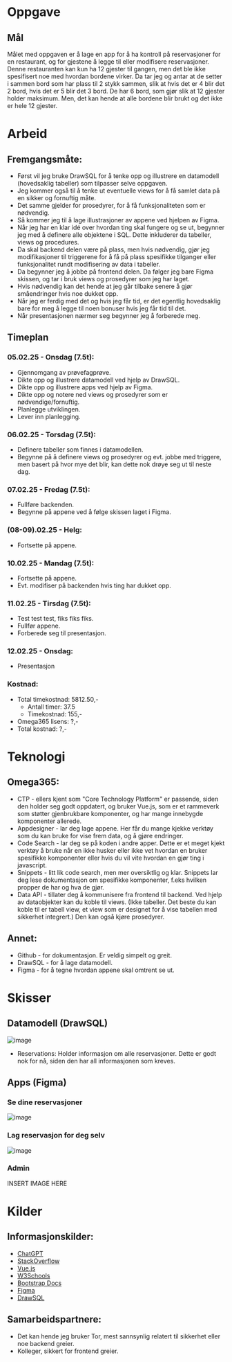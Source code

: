 # Oppgave
## Mål
Målet med oppgaven er å lage en app for å ha kontroll på reservasjoner for en restaurant, og for gjestene å legge til eller modifisere reservasjoner. Denne restauranten kan kun ha 12 gjester til gangen, men det ble ikke spesifisert noe med hvordan bordene virker. Da tar jeg og antar at de setter i sammen bord som har plass til 2 stykk sammen, slik at hvis det er 4 blir det 2 bord, hvis det er 5 blir det 3 bord. De har 6 bord, som gjør slik at 12 gjester holder maksimum. Men, det kan hende at alle bordene blir brukt og det ikke er hele 12 gjester.

# Arbeid
## Fremgangsmåte:
- Først vil jeg bruke DrawSQL for å tenke opp og illustrere en datamodell (hovedsaklig tabeller) som tilpasser selve oppgaven.
- Jeg kommer også til å tenke ut eventuelle views for å få samlet data på en sikker og fornuftig måte.
- Det samme gjelder for prosedyrer, for å få funksjonaliteten som er nødvendig.
- Så kommer jeg til å lage illustrasjoner av appene ved hjelpen av Figma.
- Når jeg har en klar idé over hvordan ting skal fungere og se ut, begynner jeg med å definere alle objektene i SQL. Dette inkluderer da tabeller, views og procedures.
- Da skal backend delen være på plass, men hvis nødvendig, gjør jeg modifikasjoner til triggerene for å få på plass spesifikke tilganger eller funksjonalitet rundt modifisering av data i tabeller.
- Da begynner jeg å jobbe på frontend delen. Da følger jeg bare Figma skissen, og tar i bruk views og prosedyrer som jeg har laget.
- Hvis nødvendig kan det hende at jeg går tilbake senere å gjør småendringer hvis noe dukket opp.
- Når jeg er ferdig med det og hvis jeg får tid, er det egentlig hovedsaklig bare for meg å legge til noen bonuser hvis jeg får tid til det.
- Når presentasjonen nærmer seg begynner jeg å forberede meg.
## Timeplan
### 05.02.25 - Onsdag (7.5t):
- Gjennomgang av prøvefagprøve.
- Dikte opp og illustrere datamodell ved hjelp av DrawSQL.
- Dikte opp og illustrere apps ved hjelp av Figma.
- Dikte opp og notere ned views og prosedyrer som er nødvendige/fornuftig.
- Planlegge utviklingen.
- Lever inn planlegging.
### 06.02.25 - Torsdag (7.5t):
- Definere tabeller som finnes i datamodellen.
- Begynne på å definere views og prosedyrer og evt. jobbe med triggere, men basert på hvor mye det blir, kan dette nok drøye seg ut til neste dag.
### 07.02.25 - Fredag (7.5t):
- Fullføre backenden.
- Begynne på appene ved å følge skissen laget i Figma.
### (08-09).02.25 - Helg:
- Fortsette på appene.
### 10.02.25 - Mandag (7.5t):
- Fortsette på appene.
- Evt. modifiser på backenden hvis ting har dukket opp.
### 11.02.25 - Tirsdag (7.5t):
- Test test test, fiks fiks fiks.
- Fullfør appene.
- Forberede seg til presentasjon.
### 12.02.25 - Onsdag:
- Presentasjon
### Kostnad:
- Total timekostnad: 5812.50,-
  - Antall timer: 37.5
  - Timekostnad: 155,-
- Omega365 lisens: ?,-
- Total kostnad: ?,-

# Teknologi
## Omega365:
- CTP - ellers kjent som "Core Technology Platform" er passende, siden den holder seg godt oppdatert, og bruker Vue.js, som er et rammeverk som støtter gjenbrukbare komponenter, og har mange innebygde komponenter allerede.
- Appdesigner - lar deg lage appene. Her får du mange kjekke verktøy som du kan bruke for vise frem data, og å gjøre endringer.
- Code Search - lar deg se på koden i andre apper. Dette er et meget kjekt verktøy å bruke når en ikke husker eller ikke vet hvordan en bruker spesifikke komponenter eller hvis du vil vite hvordan en gjør ting i javascript.
- Snippets - litt lik code search, men mer oversiktlig og klar. Snippets lar deg lese dokumentasjon om spesifikke komponenter, f.eks hvilken propper de har og hva de gjør.
- Data API - tillater deg å kommunisere fra frontend til backend. Ved hjelp av dataobjekter kan du koble til views. (Ikke tabeller. Det beste du kan koble til er tabell view, et view som er designet for å vise tabellen med sikkerhet integrert.) Den kan også kjøre prosedyrer.
## Annet:
- Github - for dokumentasjon. Er veldig simpelt og greit.
- DrawSQL - for å lage datamodell.
- Figma - for å tegne hvordan appene skal omtrent se ut.

# Skisser
## Datamodell (DrawSQL)
![image](https://github.com/user-attachments/assets/8970da68-f75f-411c-b797-1d36e13bcb3f)
- Reservations: Holder informasjon om alle reservasjoner. Dette er godt nok for nå, siden den har all informasjonen som kreves.
## Apps (Figma)
### Se dine reservasjoner
![image](https://github.com/user-attachments/assets/0bf13c24-796b-4bed-a274-939232ac48f2)
### Lag reservasjon for deg selv
![image](https://github.com/user-attachments/assets/ae0748a4-b15c-47d0-9e01-3122837f53eb)
### Admin
INSERT IMAGE HERE

# Kilder
## Informasjonskilder:
- [ChatGPT](https://chatgpt.com/)
- [StackOverflow](https://stackoverflow.com/)
- [Vue.js](https://vuejs.org/)
- [W3Schools](https://www.w3schools.com/)
- [Bootstrap Docs](https://getbootstrap.com/docs/5.3/getting-started/introduction/)
- [Figma](https://www.figma.com/)
- [DrawSQL](https://drawsql.app/)
## Samarbeidspartnere:
- Det kan hende jeg bruker Tor, mest sannsynlig relatert til sikkerhet eller noe backend greier.
- Kolleger, sikkert for frontend greier.
